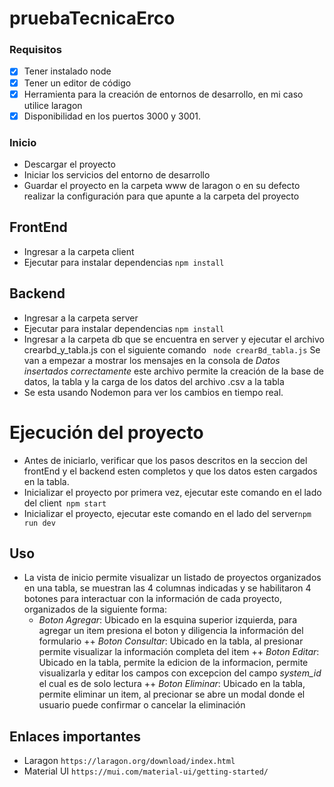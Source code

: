 # pruebaTecnicaErco

### Requisitos

* [x]  Tener instalado node
* [x]  Tener un editor de código
* [x]  Herramienta para la creación de entornos de desarrollo, en mi caso utilice laragon
* [x]  Disponibilidad en los puertos 3000 y 3001.

### Inicio
+ Descargar el proyecto
+ Iniciar los servicios del entorno de desarrollo
+ Guardar el proyecto en la carpeta www de laragon o en su defecto realizar la configuración para que apunte a la carpeta del proyecto

## FrontEnd
+ Ingresar a la carpeta client
+ Ejecutar para instalar dependencias `
npm install
`

## Backend
+ Ingresar a la carpeta server
+ Ejecutar para instalar dependencias `
npm install
`
+ Ingresar a la carpeta db que se encuentra en server y ejecutar el archivo crearbd_y_tabla.js con el siguiente comando ` 
node crearBd_tabla.js
` Se van a empezar a mostrar los mensajes en la consola de *Datos insertados correctamente* este archivo permite la creación de la base de datos, la tabla y la carga de los datos del archivo .csv a la tabla
+ Se esta usando Nodemon para ver los cambios en tiempo real.

# Ejecución del proyecto  
+ Antes de iniciarlo, verificar que los pasos descritos en la seccion del frontEnd y el backend esten completos y que los datos esten cargados en la tabla.
+ Inicializar el proyecto por primera vez, ejecutar este comando en el lado del client` 
npm start
`
+ Inicializar el proyecto, ejecutar este comando en el lado del server`
npm run dev
`
## Uso
+ La vista de inicio permite visualizar un listado de proyectos organizados en una tabla, se muestran las 4 columnas indicadas y se habilitaron 4 botones para interactuar con la información de cada proyecto, organizados de la siguiente forma:
   + *Boton Agregar*: Ubicado en la esquina superior izquierda, para agregar un item presiona el boton y diligencia la información del formulario
++ *Boton Consultar*: Ubicado en la tabla, al presionar permite visualizar la información completa del item
++ *Boton Editar*: Ubicado en la tabla, permite la edicion de la informacion, permite visualizarla y editar los campos con excepcion del campo *system_id* el cual es de solo lectura
++ *Boton Eliminar*: Ubicado en la tabla, permite eliminar un item, al precionar se abre un modal donde el usuario puede confirmar o cancelar la eliminación

## Enlaces importantes
+ Laragon `https://laragon.org/download/index.html`
+ Material UI `https://mui.com/material-ui/getting-started/`
